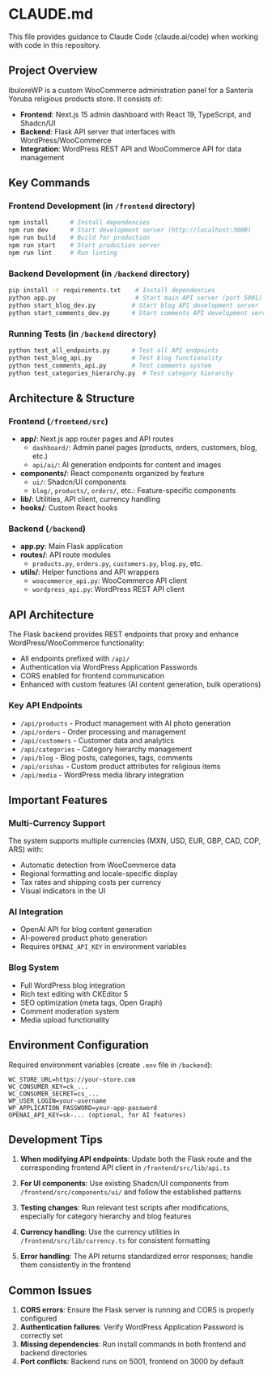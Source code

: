 # CLAUDE.md

This file provides guidance to Claude Code (claude.ai/code) when working with code in this repository.

## Project Overview

IbuloreWP is a custom WooCommerce administration panel for a Santería Yoruba religious products store. It consists of:
- **Frontend**: Next.js 15 admin dashboard with React 19, TypeScript, and Shadcn/UI
- **Backend**: Flask API server that interfaces with WordPress/WooCommerce
- **Integration**: WordPress REST API and WooCommerce API for data management

## Key Commands

### Frontend Development (in `/frontend` directory)
```bash
npm install      # Install dependencies
npm run dev      # Start development server (http://localhost:3000)
npm run build    # Build for production
npm run start    # Start production server
npm run lint     # Run linting
```

### Backend Development (in `/backend` directory)
```bash
pip install -r requirements.txt    # Install dependencies
python app.py                      # Start main API server (port 5001)
python start_blog_dev.py          # Start blog API development server
python start_comments_dev.py      # Start comments API development server
```

### Running Tests (in `/backend` directory)
```bash
python test_all_endpoints.py      # Test all API endpoints
python test_blog_api.py           # Test blog functionality
python test_comments_api.py       # Test comments system
python test_categories_hierarchy.py  # Test category hierarchy
```

## Architecture & Structure

### Frontend (`/frontend/src`)
- **app/**: Next.js app router pages and API routes
  - `dashboard/`: Admin panel pages (products, orders, customers, blog, etc.)
  - `api/ai/`: AI generation endpoints for content and images
- **components/**: React components organized by feature
  - `ui/`: Shadcn/UI components
  - `blog/`, `products/`, `orders/`, etc.: Feature-specific components
- **lib/**: Utilities, API client, currency handling
- **hooks/**: Custom React hooks

### Backend (`/backend`)
- **app.py**: Main Flask application
- **routes/**: API route modules
  - `products.py`, `orders.py`, `customers.py`, `blog.py`, etc.
- **utils/**: Helper functions and API wrappers
  - `woocommerce_api.py`: WooCommerce API client
  - `wordpress_api.py`: WordPress REST API client

## API Architecture

The Flask backend provides REST endpoints that proxy and enhance WordPress/WooCommerce functionality:
- All endpoints prefixed with `/api/`
- Authentication via WordPress Application Passwords
- CORS enabled for frontend communication
- Enhanced with custom features (AI content generation, bulk operations)

### Key API Endpoints
- `/api/products` - Product management with AI photo generation
- `/api/orders` - Order processing and management
- `/api/customers` - Customer data and analytics
- `/api/categories` - Category hierarchy management
- `/api/blog` - Blog posts, categories, tags, comments
- `/api/orishas` - Custom product attributes for religious items
- `/api/media` - WordPress media library integration

## Important Features

### Multi-Currency Support
The system supports multiple currencies (MXN, USD, EUR, GBP, CAD, COP, ARS) with:
- Automatic detection from WooCommerce data
- Regional formatting and locale-specific display
- Tax rates and shipping costs per currency
- Visual indicators in the UI

### AI Integration
- OpenAI API for blog content generation
- AI-powered product photo generation
- Requires `OPENAI_API_KEY` in environment variables

### Blog System
- Full WordPress blog integration
- Rich text editing with CKEditor 5
- SEO optimization (meta tags, Open Graph)
- Comment moderation system
- Media upload functionality

## Environment Configuration

Required environment variables (create `.env` file in `/backend`):
```
WC_STORE_URL=https://your-store.com
WC_CONSUMER_KEY=ck_...
WC_CONSUMER_SECRET=cs_...
WP_USER_LOGIN=your-username
WP_APPLICATION_PASSWORD=your-app-password
OPENAI_API_KEY=sk-... (optional, for AI features)
```

## Development Tips

1. **When modifying API endpoints**: Update both the Flask route and the corresponding frontend API client in `/frontend/src/lib/api.ts`

2. **For UI components**: Use existing Shadcn/UI components from `/frontend/src/components/ui/` and follow the established patterns

3. **Testing changes**: Run relevant test scripts after modifications, especially for category hierarchy and blog features

4. **Currency handling**: Use the currency utilities in `/frontend/src/lib/currency.ts` for consistent formatting

5. **Error handling**: The API returns standardized error responses; handle them consistently in the frontend

## Common Issues

1. **CORS errors**: Ensure the Flask server is running and CORS is properly configured
2. **Authentication failures**: Verify WordPress Application Password is correctly set
3. **Missing dependencies**: Run install commands in both frontend and backend directories
4. **Port conflicts**: Backend runs on 5001, frontend on 3000 by default